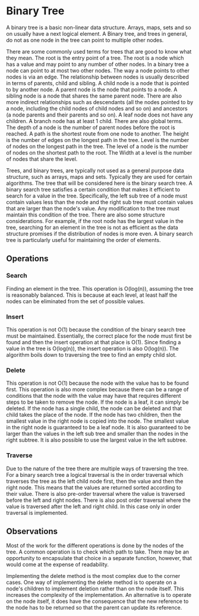 # Binary Tree

A binary tree is a basic non-linear data structure. Arrays, maps, sets and so on usually have a next logical element. A Binary tree, and trees in general, do not as one node in the tree can point to multiple other nodes.

There are some commonly used terms for trees that are good to know what they mean. The root is the entry point of a tree. The root is a node which has a value and may point to any number of other nodes. In a binary tree a node can point to at most two other nodes. The way a node points to other nodes is via an edge. The relationship between nodes is usually described in terms of parents, child and sibling. A child node is a node that is pointed to by another node. A parent node is the node that points to a node. A sibling node is a node that shares the same parent node. There are also more indirect relationships such as descendants (all the nodes pointed to by a node, including the child nodes of child nodes and so on) and ancestors (a node parents and their parents and so on). A leaf node does not have any children. A branch node has at least 1 child. There are also global terms. The depth of a node is the number of parent nodes before the root is reached. A path is the shortest route from one node to another. The height is the number of edges on the longest path in the tree. Level is the number of nodes on the longest path in the tree. The level of a node is the number of nodes on the shortest path to the root. The Width at a level is the number of nodes that share the level.

Trees, and binary trees, are typically not used as a general purpose data structure, such as arrays, maps and sets. Typically they are used for certain algorithms. The tree that will be considered here is the binary search tree. A binary search tree satisfies a certain condition that makes it efficient to search for a value in the tree. Specifically, the left sub tree of a node must contain values less than the node and the right sub tree must contain values that are larger than the node's value. Any modification to the tree must maintain this condition of the tree. There are also some structure considerations. For example, if the root node has the largest value in the tree, searching for an element in the tree is not as efficient as the data structure promises if the distribution of nodes is more even. A binary search tree is particularly useful for maintaining the order of elements.

## Operations

### Search

Finding an element in the tree. This operation is O(log(n)), assuming the tree is reasonably balanced. This is because at each level, at least half the nodes can be eliminated from the set of possible values.

### Insert

This operation is not O(1) because the condition of the binary search tree must be maintained. Essentially, the correct place for the node must first be found and then the insert operation at that place is O(1). Since finding a value in the tree is O(log(n)), the insert operation is also O(log(n)). The algorithm boils down to traversing the tree to find an empty child slot.

### Delete

This operation is not O(1) because the node with the value has to be found first. This operation is also more complex because there can be a range of conditions that the node with the value may have that requires different steps to be taken to remove the node. If the node is a leaf, it can simply be deleted. If the node has a single child, the node can be deleted and that child takes the place of the node. If the node has two children, then the smallest value in the right node is copied into the node. The smallest value in the right node is guaranteed to be a leaf node. It is also guaranteed to be larger than the values in the left sub tree and smaller than the nodes in the right subtree. It is also possible to use the largest value in the left subtree.

### Traverse

Due to the nature of the tree there are multiple ways of traversing the tree. For a binary search tree a logical traversal is the in order traversal which traverses the tree as the left child node first, then the value and then the right node. This means that the values are returned sorted according to their value. There is also pre-order traversal where the value is traversed before the left and right nodes. There is also post order traversal where the value is traversed after the left and right child. In this case only in order traversal is implemented.

## Observations

Most of the work for the different operations is done by the nodes of the tree. A common operation is to check which path to take. There may be an opportunity to encapsulate that choice in a separate function, however, that would come at the expense of readability.

Implementing the delete method is the most complex due to the corner cases. One way of implementing the delete method is to operate on a node's children to implement deletion rather than on the node itself. This increases the complexity of the implementation. An alternative is to operate on the node itself, it does have the consequence that the new reference to the node has to be returned so that the parent can update its reference.
